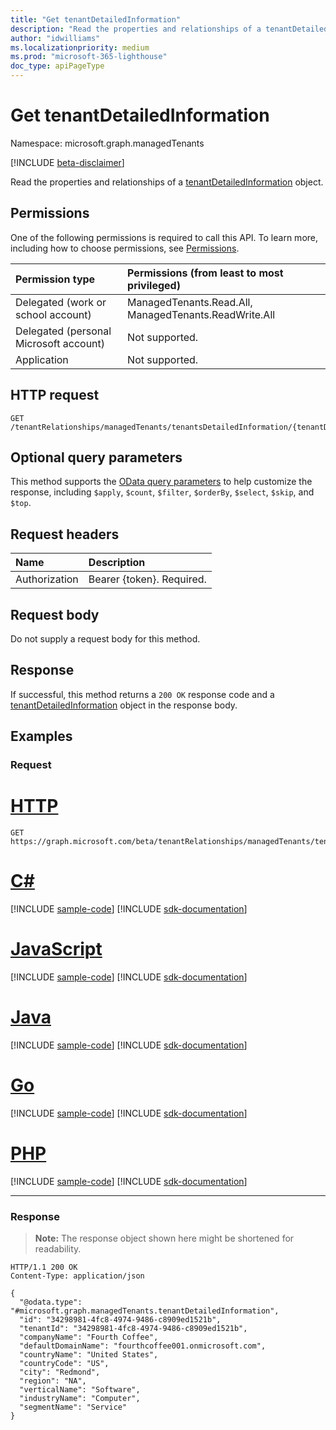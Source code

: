 ```yaml
---
title: "Get tenantDetailedInformation"
description: "Read the properties and relationships of a tenantDetailedInformation object."
author: "idwilliams"
ms.localizationpriority: medium
ms.prod: "microsoft-365-lighthouse"
doc_type: apiPageType
---
```


# Get tenantDetailedInformation
Namespace: microsoft.graph.managedTenants

[!INCLUDE [beta-disclaimer](../../includes/beta-disclaimer.md)]

Read the properties and relationships of a [tenantDetailedInformation](../resources/managedtenants-tenantdetailedinformation.md) object.

## Permissions
One of the following permissions is required to call this API. To learn more, including how to choose permissions, see [Permissions](/graph/permissions-reference).

|Permission type|Permissions (from least to most privileged)|
|:---|:---|
|Delegated (work or school account)|ManagedTenants.Read.All, ManagedTenants.ReadWrite.All|
|Delegated (personal Microsoft account)|Not supported.|
|Application|Not supported.|

## HTTP request

<!-- {
  "blockType": "ignored"
}
-->
``` http
GET /tenantRelationships/managedTenants/tenantsDetailedInformation/{tenantDetailedInformationId}
```

## Optional query parameters
This method supports the [OData query parameters](/graph/query-parameters) to help customize the response, including `$apply`, `$count`, `$filter`, `$orderBy`, `$select`, `$skip`, and `$top`.

## Request headers
|Name|Description|
|:---|:---|
|Authorization|Bearer {token}. Required.|

## Request body
Do not supply a request body for this method.

## Response

If successful, this method returns a `200 OK` response code and a [tenantDetailedInformation](../resources/managedtenants-tenantdetailedinformation.md) object in the response body.

## Examples

### Request

# [HTTP](#tab/http)
<!-- {
  "blockType": "request",
  "name": "get_tenantdetailedinformation"
}
-->
``` http
GET https://graph.microsoft.com/beta/tenantRelationships/managedTenants/tenantsDetailedInformation/{tenantDetailedInformationId}
```

# [C#](#tab/csharp)
[!INCLUDE [sample-code](../includes/snippets/csharp/get-tenantdetailedinformation-csharp-snippets.md)]
[!INCLUDE [sdk-documentation](../includes/snippets/snippets-sdk-documentation-link.md)]

# [JavaScript](#tab/javascript)
[!INCLUDE [sample-code](../includes/snippets/javascript/get-tenantdetailedinformation-javascript-snippets.md)]
[!INCLUDE [sdk-documentation](../includes/snippets/snippets-sdk-documentation-link.md)]

# [Java](#tab/java)
[!INCLUDE [sample-code](../includes/snippets/java/get-tenantdetailedinformation-java-snippets.md)]
[!INCLUDE [sdk-documentation](../includes/snippets/snippets-sdk-documentation-link.md)]

# [Go](#tab/go)
[!INCLUDE [sample-code](../includes/snippets/go/get-tenantdetailedinformation-go-snippets.md)]
[!INCLUDE [sdk-documentation](../includes/snippets/snippets-sdk-documentation-link.md)]

# [PHP](#tab/php)
[!INCLUDE [sample-code](../includes/snippets/php/get-tenantdetailedinformation-php-snippets.md)]
[!INCLUDE [sdk-documentation](../includes/snippets/snippets-sdk-documentation-link.md)]

---



### Response
>**Note:** The response object shown here might be shortened for readability.
<!-- {
  "blockType": "response",
  "truncated": true,
  "@odata.type": "microsoft.graph.managedTenants.tenantDetailedInformation"
}
-->
``` http
HTTP/1.1 200 OK
Content-Type: application/json

{
  "@odata.type": "#microsoft.graph.managedTenants.tenantDetailedInformation",
  "id": "34298981-4fc8-4974-9486-c8909ed1521b",
  "tenantId": "34298981-4fc8-4974-9486-c8909ed1521b",
  "companyName": "Fourth Coffee",
  "defaultDomainName": "fourthcoffee001.onmicrosoft.com",
  "countryName": "United States",
  "countryCode": "US",
  "city": "Redmond",
  "region": "NA",
  "verticalName": "Software",
  "industryName": "Computer",
  "segmentName": "Service"
}
```
